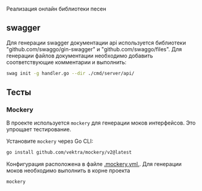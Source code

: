 Реализация онлайн библиотеки песен

## swagger
Для генерации swagger документации api используется библиотеки "github.com/swaggo/gin-swagger" и "github.com/swaggo/files".
Для генерации файлов документации необходимо добавить соответствующие комментарии и выполнить:
```bash
swag init -g handler.go --dir ./cmd/server/api/
```

## Тесты
### Mockery
В проекте используется `mockery` для генерации моков интерфейсов. Это упрощает тестирование.

Установите `mockery` через Go CLI:
```bash
go install github.com/vektra/mockery/v2@latest
```

Конфигурация расположена в файле [\.mockery.yml.](.mockery.yml.). Для генерации моков необходимо выполнить в корне проекта

```bash
mockery
```
